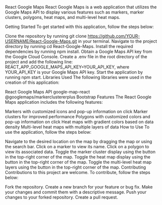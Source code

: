 React Google Maps
React Google Maps is a web application that utilizes the Google Maps API to display various features such as markers, marker clusters, polygons, heat maps, and multi-level heat maps.

Getting Started
To get started with this application, follow the steps below:

Clone the repository by running git clone https://github.com/YOUR-USERNAME/React-Google-Maps.git in your terminal.
Navigate to the project directory by running cd React-Google-Maps.
Install the required dependencies by running npm install.
Obtain a Google Maps API key from the Google Cloud Console.
Create a .env file in the root directory of the project and add the following line: REACT_APP_GOOGLE_MAPS_API_KEY=YOUR_API_KEY, where YOUR_API_KEY is your Google Maps API key.
Start the application by running npm start.
Libraries Used
The following libraries were used in the creation of this application:

React
Google Maps API
google-map-react
@googlemaps/markerclustererplus
Bootstrap
Features
The React Google Maps application includes the following features:

Markers with customized icons and pop-up information on click
Marker clusters for improved performance
Polygons with customized colors and pop-up information on click
Heat maps with gradient colors based on data density
Multi-level heat maps with multiple layers of data
How to Use
To use the application, follow the steps below:

Navigate to the desired location on the map by dragging the map or using the search bar.
Click on a marker to view its name.
Click on a polygon to view its associated data.
Toggle the marker cluster display using the button in the top-right corner of the map.
Toggle the heat map display using the button in the top-right corner of the map.
Toggle the multi-level heat map layers using the button in the top-right corner of the map.
Contributing
Contributions to this project are welcome. To contribute, follow the steps below:

Fork the repository.
Create a new branch for your feature or bug fix.
Make your changes and commit them with a descriptive message.
Push your changes to your forked repository.
Create a pull request.
